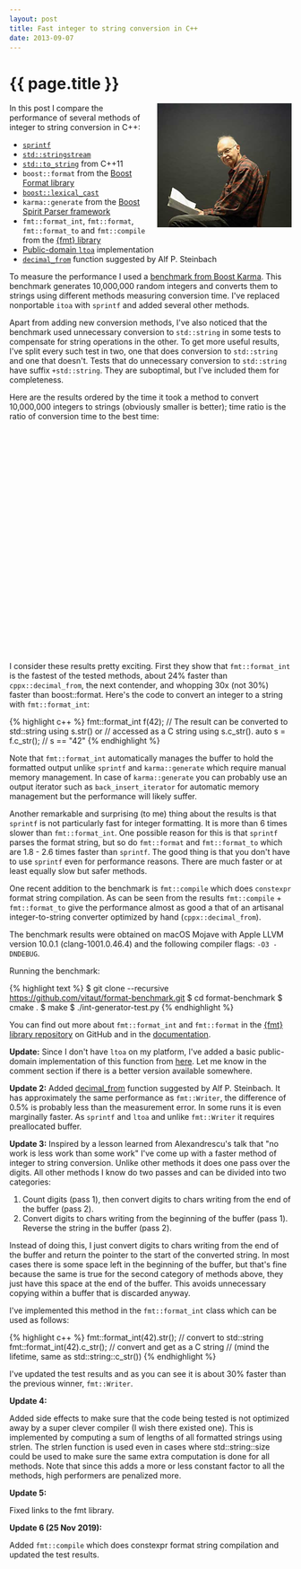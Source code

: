 ```yaml
---
layout: post
title: Fast integer to string conversion in C++
date: 2013-09-07
---
```


{{ page.title }}
================

<div class="separator" style="clear:right; float:right; margin-left:1em; margin-bottom:1em">
    <img border=
    "0" src=
    "/img/knuth.jpg"
    title=
    "Warning: the information from this post can be used for premature optimization."
    width="240">
  </div>

In this post I compare the performance of several methods
of integer to string conversion in C++:

* [`sprintf`](http://en.cppreference.com/w/cpp/io/c/fprintf)
* [`std::stringstream`](http://en.cppreference.com/w/cpp/io/basic_stringstream)
* [`std::to_string`](http://en.cppreference.com/w/cpp/string/basic_string/to_string) from C++11
* `boost::format` from the [Boost Format library](http://www.boost.org/doc/libs/1_54_0/libs/format/)
* [`boost::lexical_cast`](http://www.boost.org/doc/libs/1_54_0/doc/html/boost_lexical_cast.html)
* `karma::generate` from the [Boost Spirit Parser framework](http://www.boost.org/doc/libs/1_54_0/libs/spirit/doc/html/index.html)
* `fmt::format_int`, `fmt::format`, `fmt::format_to` and `fmt::compile` from
  the [{fmt} library](https://github.com/fmtlib/fmt)
* [Public-domain `ltoa`](http://www8.cs.umu.se/~isak/snippets/ltoa.c) implementation
* [`decimal_from`](http://ideone.com/nrQfA8) function suggested by Alf P. Steinbach

To measure the performance I used a
[benchmark from Boost Karma](http://www.boost.org/doc/libs/1_52_0/libs/spirit/doc/html/spirit/karma/performance_measurements/numeric_performance/int_performance.html).
This benchmark generates 10,000,000 random integers and converts them to strings
using different methods measuring conversion time. I've replaced nonportable
`itoa` with `sprintf` and added several other methods.

Apart from adding new conversion methods, I've also noticed that the benchmark
used unnecessary conversion to `std::string` in some tests
to compensate for string operations in the other. To get more useful results,
I've split every such test in two, one that does conversion to `std::string` and
one that doesn't. Tests that do unnecessary conversion to `std::string` have suffix
`+std::string`. They are suboptimal, but I've included them for completeness.

Here are the results ordered by the time it took a method to convert 10,000,000
integers to strings (obviously smaller is better); time ratio is the ratio of
conversion time to the best time:

<div id="table_div">
</div>
<div style="height: 400px" id="chart_div">
</div>
<script type="text/javascript" src="/files/2013-09-stats.js"></script>

I consider these results pretty exciting. First they show that `fmt::format_int`
is the fastest of the tested methods, about 24% faster than
`cppx::decimal_from`, the next contender, and whopping 30x (not 30%) faster than
boost::format. Here's the code to convert an integer to a string with
`fmt::format_int`:

{% highlight c++ %}
fmt::format_int f(42);
// The result can be converted to std::string using s.str() or
// accessed as a C string using s.c_str().
auto s = f.c_str(); // s == "42"
{% endhighlight %}

Note that `fmt::format_int` automatically manages the buffer to hold the
formatted output unlike `sprintf` and `karma::generate` which require manual
memory management. In case of `karma::generate` you can probably use
an output iterator such as `back_insert_iterator` for automatic memory
management but the performance will likely suffer.

Another remarkable and surprising (to me) thing about the results is that
`sprintf` is not particularly fast for integer formatting. It is more than 6
times slower than `fmt::format_int`. One possible reason for this is that
`sprintf` parses the format string, but so do `fmt::format` and `fmt::format_to`
which are 1.8 - 2.6 times faster than `sprintf`. The good thing is that you
don't have to use `sprintf` even for performance reasons. There are much faster
or at least equally slow but safer methods.

One recent addition to the benchmark is `fmt::compile` which does `constexpr`
format string compilation. As can be seen from the results `fmt::compile` +
`fmt::format_to` give the performance almost as good a that of an artisanal
integer-to-string converter optimized by hand (`cppx::decimal_from`).

The benchmark results were obtained on macOS Mojave with Apple LLVM version
10.0.1 (clang-1001.0.46.4) and the following compiler flags: `-O3 -DNDEBUG`.

Running the benchmark:

{% highlight text %}
$ git clone --recursive https://github.com/vitaut/format-benchmark.git
$ cd format-benchmark
$ cmake .
$ make
$ ./int-generator-test.py
{% endhighlight %}

You can find out more about `fmt::format_int` and `fmt::format` in the [{fmt}
library repository](https://github.com/fmtlib/fmt) on GitHub and in the
[documentation](http://fmt.dev/).

**Update:**
Since I don't have `ltoa` on my platform, I've added a basic
public-domain implementation of this function from
[here](http://www8.cs.umu.se/~isak/snippets/ltoa.c). Let me know in the
comment section if there is a better version available somewhere.

**Update 2:**
Added [decimal_from](http://ideone.com/nrQfA8) function suggested by Alf P. Steinbach.
It has approximately the same performance as `fmt::Writer`, the difference of 0.5% is
probably less than the measurement error. In some runs it is even marginally faster.
As `sprintf` and `ltoa` and unlike `fmt::Writer` it requires preallocated buffer.

**Update 3:**
Inspired by a lesson learned from Alexandrescu's talk that "no work is less work than
some work" I've come up with a faster method of integer to string conversion. Unlike
other methods it does one pass over the digits. All other methods I know do two passes
and can be divided into two categories:

1. Count digits (pass 1), then convert digits to chars writing from the end of the
   buffer (pass 2).
2. Convert digits to chars writing from the beginning of the buffer (pass 1).
   Reverse the string in the buffer (pass 2).

Instead of doing this, I just convert digits to chars writing from the end of the
buffer and return the pointer to the start of the converted string. In most cases
there is some space left in the beginning of the buffer, but that's fine because
the same is true for the second category of methods above, they just have this
space at the end of the buffer. This avoids unnecessary copying within a buffer
that is discarded anyway.

I've implemented this method in the `fmt::format_int` class which can be used as follows:

{% highlight c++ %}
fmt::format_int(42).str();   // convert to std::string
fmt::format_int(42).c_str(); // convert and get as a C string
                             // (mind the lifetime, same as std::string::c_str())
{% endhighlight %}

I've updated the test results and as you can see it is about 30% faster than the
previous winner, `fmt::Writer`.

**Update 4:**

Added side effects to make sure that the code being tested is not optimized
away by a super clever compiler (I wish there existed one). This is implemented
by computing a sum of lengths of all formatted strings using strlen. 
The strlen function is used even in cases where std::string::size could be used
to make sure the same extra computation is done for all methods. Note that since
this adds a more or less constant factor to all the methods, high performers are
penalized more.

**Update 5:**

Fixed links to the fmt library.

**Update 6 (25 Nov 2019):**

Added `fmt::compile` which does constexpr format string compilation and updated
the test results.

